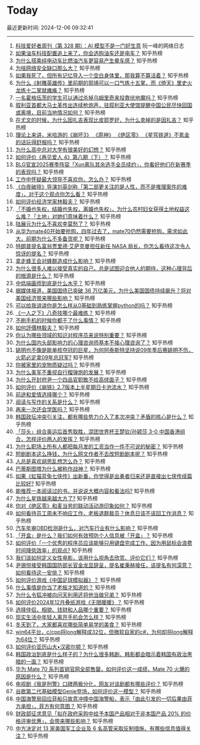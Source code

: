 # Today

最近更新时间: 2024-12-06 09:32:41

--- 
1. [科技爱好者周刊（第 328 期）：AI 模型不是一门好生意](http://www.ruanyifeng.com/blog/2024/12/weekly-issue-328.html) 阮一峰的网络日志
2. [如果油车科技配置追上来了，你会选购油车还是电车？](https://www.zhihu.com/question/666189690) 知乎热榜
3. [为什么搭乘纯电动车比燃油汽车更容易产生晕车感？](https://www.zhihu.com/question/65580976) 知乎热榜
4. [为啥网络安全缺口那么大？](https://www.zhihu.com/question/1737915261) 知乎热榜
5. [如果我死了，但所有记忆导入一个空白身体里，那我算不算活着？](https://www.zhihu.com/question/5916503236) 知乎热榜
6. [为什么《射雕英雄传》里前期的郭靖可以一口气练十五掌，而《倚天》里史火龙练十二掌就瘫痪？](https://www.zhihu.com/question/5545244709) 知乎热榜
7. [一名霍格伍茨的学生可以通过杀掉乌姆里奇来投靠伏地魔吗？](https://www.zhihu.com/question/5663782944) 知乎热榜
8. [叙利亚首都大马士革传出连续枪炮声，驻叙利亚大使馆提醒中国公民尽快回国或离境，目前当地情况如何？](https://www.zhihu.com/question/6064445699) 知乎热榜
9. [在尤文的时候，为什么因扎吉表现比皮耶罗好，为什么卖掉的是因扎吉？](https://www.zhihu.com/question/21649463) 知乎热榜
10. [理论上来讲，米哈游的《崩坏3》 《原神》 《绝区零》 《星穹铁道》不氪金的话玩得舒服吗？](https://www.zhihu.com/question/5497281601) 知乎热榜
11. [为什么高中总对大学有很美好的幻想？](https://www.zhihu.com/question/4821914768) 知乎热榜
12. [如何评价《再见爱人 4》第八期（下）？](https://www.zhihu.com/question/6029266476) 知乎热榜
13. [BLG官宣2025赛季阵容「Xun离队其余选手全员续约」，你看好他们在新赛季的表现吗？](https://www.zhihu.com/question/6029337583) 知乎热榜
14. [工作中怀疑最大领导不喜欢你，怎么办？](https://www.zhihu.com/question/5812889831) 知乎热榜
15. [《白夜破晓》导演刘英剑称「第二部更关注的是人性，而不是推理案件的难度」，对于这个观点你怎么看？](https://www.zhihu.com/question/5814521413) 知乎热榜
16. [如何评价经济学家林毅夫？](https://www.zhihu.com/question/21447982) 知乎热榜
17. [「不婚也失权，结婚也失权，离婚也失权」，为什么农村妇女获得土地权益这么难？「土地」对她们意味着什么？](https://www.zhihu.com/question/6016347466) 知乎热榜
18. [陆展元为什么不喜欢李莫愁了？](https://www.zhihu.com/question/319128517) 知乎热榜
19. [从华为mate40开始要抢购，四年过去了，mate70仍然需要抢购，需求如此大，前期为什么不多备货呢？](https://www.zhihu.com/question/5463730508) 知乎热榜
20. [特朗普提名富翁贾里德·艾萨克曼担任新任 NASA 局长，你怎么看待这次令人惊讶的提名？](https://www.zhihu.com/question/6015579626) 知乎热榜
21. [拿走蜂王会对蜂群造成什么影响？](https://www.zhihu.com/question/27365096) 知乎热榜
22. [为什么很多人难以接受真实的自己，总是试图迎合他人的期待，这种心理背后的根源是什么？](https://www.zhihu.com/question/5544964593) 知乎热榜
23. [中低端画师到底是什么水平？](https://www.zhihu.com/question/533533465) 知乎热榜
24. [据媒体报道，美国国债已突破 36 万亿美元，为什么美国国债持续飙升？将对美国经济带来哪些影响？](https://www.zhihu.com/question/6044543519) 知乎热榜
25. [可以给我讲讲你是怎么样从0基础到熟练掌握python的吗？](https://www.zhihu.com/question/5325834671) 知乎热榜
26. [《一人之下》八奇技哪个最难练？](https://www.zhihu.com/question/623549366) 知乎热榜
27. [不刷手机的时候你都干了什么事情？](https://www.zhihu.com/question/5968361806) 知乎热榜
28. [如何評價林毅夫？](https://www.zhihu.com/question/21447982) 知乎热榜
29. [你认为哪些领域的知识对程序员来说特别重要？](https://www.zhihu.com/question/5392270023) 知乎热榜
30. [为什么国内头部影响力的心理咨询师基本不接心理咨询了？](https://www.zhihu.com/question/5484298409) 知乎热榜
31. [姚明也不像是能单核夺冠的巨星，为何阿泰斯特坚持说09年季后赛姚明不伤，火箭必定拿09年总冠军?](https://www.zhihu.com/question/730022668) 知乎热榜
32. [你被家里的宠物质疑过吗？](https://www.zhihu.com/question/2542102835) 知乎热榜
33. [为什么美军不重视自行榴弹炮的发展？](https://www.zhihu.com/question/653636809) 知乎热榜
34. [为什么开封府尹一个四品官职敢不给高俅面子？](https://www.zhihu.com/question/5928520372) 知乎热榜
35. [如何评价《崩铁》2.7版本上半星期日卡池流水？](https://www.zhihu.com/question/5944996668) 知乎热榜
36. [前途和爱情选择哪个？](https://www.zhihu.com/question/822968100) 知乎热榜
37. [阅读与写作的关系是什么？](https://www.zhihu.com/question/5633218602) 知乎热榜
38. [再来一次还会学医吗？](https://www.zhihu.com/question/5405228267) 知乎热榜
39. [韩国政坛冲突引关注，都有哪些势力介入了本次冲突？矛盾的核心是什么？](https://www.zhihu.com/question/5878059743) 知乎热榜
40. [「莎头」组合奥运后首秀取胜，混团世界杯王楚钦/孙颖莎 3-0 中国香港组合，怎样评价两人的发挥？](https://www.zhihu.com/question/6054863103) 知乎热榜
41. [为什么职场上所有人都把每月发的工资当作一件不可说的秘密？](https://www.zhihu.com/question/47211822) 知乎热榜
42. [短剧剧本这么挣钱，为什么网文作者不去改短剧剧本呢？](https://www.zhihu.com/question/5177198632) 知乎热榜
43. [人总是喜欢胡思乱想怎么办？](https://www.zhihu.com/question/5944969865) 知乎热榜
44. [巴蒂斯图塔为什么被称作战神？](https://www.zhihu.com/question/384735021) 知乎热榜
45. [如果《虹猫蓝兔七侠传》出新番，你觉得是出勇者归来还是直接出七侠传续篇比较好?](https://www.zhihu.com/question/5763613702) 知乎热榜
46. [能推荐一本阅读过的书，并说说大概内容和看法吗?](https://www.zhihu.com/question/606683754) 知乎热榜
47. [为什么星铁越来越大方了?](https://www.zhihu.com/question/5059900308) 知乎热榜
48. [你对《绝区零》和麦当劳的联动活动游印象如何？](https://www.zhihu.com/question/5922611016) 知乎热榜
49. [如何看待员工周末不响应工作，老板退群裁员？休息日该不该回工作消息？](https://www.zhihu.com/question/5930604043) 知乎热榜
50. [汽车年审OBD检测是什么，对汽车行业有什么影响？](https://www.zhihu.com/question/5768216857) 知乎热榜
51. [「开盒」是什么？我们如何有效预防个人信息被「开盒」？](https://www.zhihu.com/question/4753096363) 知乎热榜
52. [如何评价「一个优秀的程序员应该能够只用键盘完成工作，因为用鼠标会浪费时间降低效率」的观点?](https://www.zhihu.com/question/2880253021) 知乎热榜
53. [我们该如何定义女性电影，该用什么视角去欣赏、评价它们？](https://www.zhihu.com/question/4915436465) 知乎热榜
54. [尹锡悦接受韩国国防部长官金龙显辞呈，提名崔秉赫接任，该提名有何深意？如何看待这一安排？](https://www.zhihu.com/question/6000186675) 知乎热榜
55. [如何评价游戏《中国足球模拟器》？](https://www.zhihu.com/question/5749637684) 知乎热榜
56. [什么事情是你当了老板才知道的？](https://www.zhihu.com/question/364147974) 知乎热榜
57. [为什么令狐冲被向问天利用还将他当做兄弟？](https://www.zhihu.com/question/51460307) 知乎热榜
58. [如何评价2024年12月叠纸游戏《无限暖暖》？](https://www.zhihu.com/question/5854576122) 知乎热榜
59. [选择伴侣，相貌、钱财和人品哪个重要？](https://www.zhihu.com/question/3624695858) 知乎热榜
60. [现实生活中年轻人离开手机会怎么样？](https://www.zhihu.com/question/5804987306) 知乎热榜
61. [冬天到了，大家都喜欢哪些简单易学的美食？](https://www.zhihu.com/question/5467467872) 知乎热榜
62. [win64平台，c/cpp将long解释成32位，但微软自家的c#，为何却将long解释为64位？](https://www.zhihu.com/question/5779674109) 知乎热榜
63. [如何评价亚历山大•汉密尔顿？](https://www.zhihu.com/question/26193239) 知乎热榜
64. [韩国政治到底是什么样子的？为什么很多韩剧、韩影都会暗示着韩国有政治黑暗的一面？](https://www.zhihu.com/question/5876531961) 知乎热榜
65. [华为 Mate 70 系列首销官网全部售罄，如何评价这一成绩，Mate 70 火爆的原因是什么？](https://www.zhihu.com/question/5931749412) 知乎热榜
66. [电视剧《我是刑警》口碑两极分化，网友对该剧都有哪些评价？](https://www.zhihu.com/question/5387647823) 知乎热榜
67. [谷歌第二代基础模型Genie登场，如何评价这一模型？](https://www.zhihu.com/question/5973008343) 知乎热榜
68. [中国海警局回应菲船只故意冲撞中国海警船，表示「由此引发的一切后果由菲方承担」，菲方有何意图？](https://www.zhihu.com/question/5922385306) 知乎热榜
69. [财政部征求意见「拟在政府采购中给予本国产品相对于非本国产品 20% 的价格评审优惠」，会带来哪些影响？](https://www.zhihu.com/question/6051892835) 知乎热榜
70. [中方决定对 13 家美国军工企业及 6 名高管采取反制措施，有哪些信息值得关注？](https://www.zhihu.com/question/6031660685) 知乎热榜
